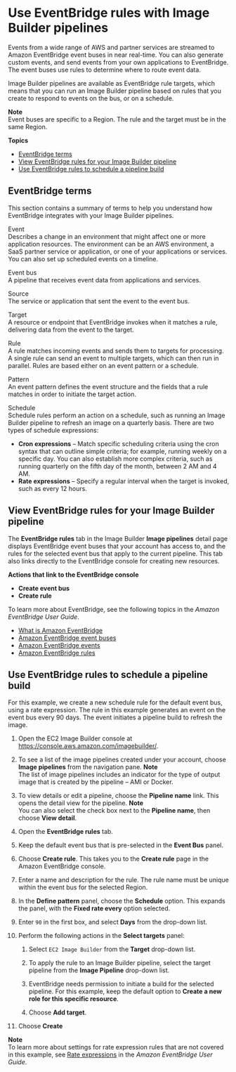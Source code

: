 # Use EventBridge rules with Image Builder pipelines<a name="ev-rules-for-pipeline"></a>

Events from a wide range of AWS and partner services are streamed to Amazon EventBridge event buses in near real\-time\. You can also generate custom events, and send events from your own applications to EventBridge\. The event buses use rules to determine where to route event data\.

Image Builder pipelines are available as EventBridge rule targets, which means that you can run an Image Builder pipeline based on rules that you create to respond to events on the bus, or on a schedule\.

**Note**  
Event buses are specific to a Region\. The rule and the target must be in the same Region\.

**Topics**
+ [EventBridge terms](#ev-terms)
+ [View EventBridge rules for your Image Builder pipeline](#ev-rules-pipeline-tab)
+ [Use EventBridge rules to schedule a pipeline build](#ev-rules-schedule-pipeline)

## EventBridge terms<a name="ev-terms"></a>

This section contains a summary of terms to help you understand how EventBridge integrates with your Image Builder pipelines\.

Event  
Describes a change in an environment that might affect one or more application resources\. The environment can be an AWS environment, a SaaS partner service or application, or one of your applications or services\. You can also set up scheduled events on a timeline\.

Event bus  
A pipeline that receives event data from applications and services\.

Source  
The service or application that sent the event to the event bus\.

Target  
A resource or endpoint that EventBridge invokes when it matches a rule, delivering data from the event to the target\.

Rule  
A rule matches incoming events and sends them to targets for processing\. A single rule can send an event to multiple targets, which can then run in parallel\. Rules are based either on an event pattern or a schedule\.

Pattern  
An event pattern defines the event structure and the fields that a rule matches in order to initiate the target action\.

Schedule  
Schedule rules perform an action on a schedule, such as running an Image Builder pipeline to refresh an image on a quarterly basis\. There are two types of schedule expressions:   
+ **Cron expressions** – Match specific scheduling criteria using the cron syntax that can outline simple criteria; for example, running weekly on a specific day\. You can also establish more complex criteria, such as running quarterly on the fifth day of the month, between 2 AM and 4 AM\.
+ **Rate expressions** – Specify a regular interval when the target is invoked, such as every 12 hours\.

## View EventBridge rules for your Image Builder pipeline<a name="ev-rules-pipeline-tab"></a>

The **EventBridge rules** tab in the Image Builder **Image pipelines** detail page displays EventBridge event buses that your account has access to, and the rules for the selected event bus that apply to the current pipeline\. This tab also links directly to the EventBridge console for creating new resources\.

**Actions that link to the EventBridge console**
+ **Create event bus**
+ **Create rule**

To learn more about EventBridge, see the following topics in the *Amazon EventBridge User Guide*\.
+ [What is Amazon EventBridge](https://docs.aws.amazon.com/eventbridge/latest/userguide/eb-what-is.html)
+ [Amazon EventBridge event buses](https://docs.aws.amazon.com/eventbridge/latest/userguide/eb-event-bus.html)
+ [Amazon EventBridge events](https://docs.aws.amazon.com/eventbridge/latest/userguide/eb-events.html)
+ [Amazon EventBridge rules](https://docs.aws.amazon.com/eventbridge/latest/userguide/eb-rules.html)

## Use EventBridge rules to schedule a pipeline build<a name="ev-rules-schedule-pipeline"></a>

For this example, we create a new schedule rule for the default event bus, using a rate expression\. The rule in this example generates an event on the event bus every 90 days\. The event initiates a pipeline build to refresh the image\.

1. Open the EC2 Image Builder console at [https://console\.aws\.amazon\.com/imagebuilder/](https://console.aws.amazon.com/imagebuilder/)\.

1. To see a list of the image pipelines created under your account, choose **Image pipelines** from the navigation pane\.
**Note**  
The list of image pipelines includes an indicator for the type of output image that is created by the pipeline – AMI or Docker\.

1. To view details or edit a pipeline, choose the **Pipeline name** link\. This opens the detail view for the pipeline\.
**Note**  
You can also select the check box next to the **Pipeline name**, then choose **View detail**\.

1. Open the **EventBridge rules** tab\.

1. Keep the default event bus that is pre\-selected in the **Event Bus** panel\.

1. Choose **Create rule**\. This takes you to the **Create rule** page in the Amazon EventBridge console\.

1. Enter a name and description for the rule\. The rule name must be unique within the event bus for the selected Region\.

1. In the **Define pattern** panel, choose the **Schedule** option\. This expands the panel, with the **Fixed rate every** option selected\.

1. Enter `90` in the first box, and select **Days** from the drop\-down list\.

1. Perform the following actions in the **Select targets** panel:

   1. Select `EC2 Image Builder` from the **Target** drop\-down list\.

   1. To apply the rule to an Image Builder pipeline, select the target pipeline from the **Image Pipeline** drop\-down list\.

   1. EventBridge needs permission to initiate a build for the selected pipeline\. For this example, keep the default option to **Create a new role for this specific resource**\.

   1. Choose **Add target**\.

1. Choose **Create**

**Note**  
To learn more about settings for rate expression rules that are not covered in this example, see [Rate expressions](https://docs.aws.amazon.com/eventbridge/latest/userguide/eb-create-rule-schedule.html#eb-rate-expressions) in the *Amazon EventBridge User Guide*\.